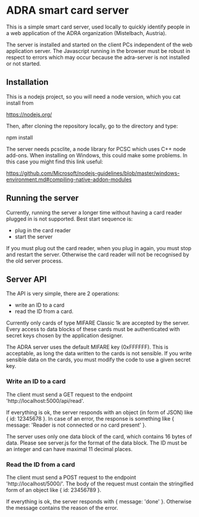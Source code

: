 # ADRA smart card server

This is a simple smart card server, used locally to quickly identify people
in a web application of the ADRA organization (Mistelbach, Austria).

The server is installed and started on the client PCs independent of the
web application server. The Javascript running in the browser must be
robust in respect to errors which may occur because the adra-server is not
installed or not started.

## Installation

This is a nodejs project, so you will need a node version, which you cat install from

https://nodejs.org/

Then, after cloning the repository locally, go to the directory and type:

npm install

The server needs pcsclite, a node library for PCSC which uses C++ node add-ons.
When installing on Windows, this could make some problems. In this case you might
find this link useful:

https://github.com/Microsoft/nodejs-guidelines/blob/master/windows-environment.md#compiling-native-addon-modules

## Running the server

Currently, running the server a longer time without having a card reader plugged in
is not supported. Best start sequence is:
- plug in the card reader
- start the server

If you must plug out the card reader, when you plug in again, you must stop and restart the server.
Otherwise the card reader will not be recognised by the old server process.

## Server API

The API is very simple, there are 2 operations:
- write an ID to a card
- read the ID from a card.

Currently only cards of type MIFARE Classic 1k are accepted by the server.
Every access to data blocks of these cards must be authenticated with secret keys chosen by the
application designer.

The ADRA server uses the default MIFARE key (0xFFFFFF). This is acceptable, as long the data written
to the cards is not sensible. If you write sensible data on the cards, you must modify the code
to use a given secret key.

### Write an ID to a card

The client must send a GET request to the endpoint 'http://localhost:5000/api/read'.

If everything is ok, the server responds with an object (in form of JSON) like { id: 12345678 }.
In case of an error, the response is something like { message: 'Reader is not connected or no card present' }.

The server uses only one data block of the card, which contains 16 bytes of data. Please see server.js
for the format of the data block. The ID must be an integer and can have maximal 11 decimal places.

### Read the ID from a card

The client must send a POST request to the endpoint 'http://localhost/5000/'. The body of the request must
contain the stringified form of an object like { id: 23456789 }.

If everything is ok, the server responds with { message: 'done' }. Otherwise the message contains the reason
of the error.